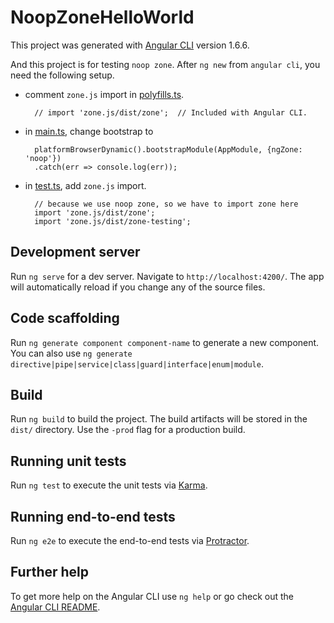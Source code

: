 # NoopZoneHelloWorld

This project was generated with [Angular CLI](https://github.com/angular/angular-cli) version 1.6.6.

And this project is for testing `noop zone`.
After `ng new` from `angular cli`, you need the following setup.

- comment `zone.js` import in [polyfills.ts](./src/polyfills.ts).
  ```
    // import 'zone.js/dist/zone';  // Included with Angular CLI.
  ```
- in [main.ts](./src/main.ts), change bootstrap to 
  ```
    platformBrowserDynamic().bootstrapModule(AppModule, {ngZone: 'noop'})
    .catch(err => console.log(err));
  ```
- in [test.ts](./src/test.ts), add `zone.js` import.
  ```
    // because we use noop zone, so we have to import zone here
    import 'zone.js/dist/zone';
    import 'zone.js/dist/zone-testing';
  ```

## Development server

Run `ng serve` for a dev server. Navigate to `http://localhost:4200/`. The app will automatically reload if you change any of the source files.

## Code scaffolding

Run `ng generate component component-name` to generate a new component. You can also use `ng generate directive|pipe|service|class|guard|interface|enum|module`.

## Build

Run `ng build` to build the project. The build artifacts will be stored in the `dist/` directory. Use the `-prod` flag for a production build.

## Running unit tests

Run `ng test` to execute the unit tests via [Karma](https://karma-runner.github.io).

## Running end-to-end tests

Run `ng e2e` to execute the end-to-end tests via [Protractor](http://www.protractortest.org/).

## Further help

To get more help on the Angular CLI use `ng help` or go check out the [Angular CLI README](https://github.com/angular/angular-cli/blob/master/README.md).

